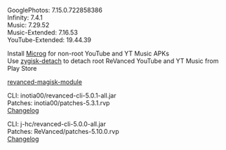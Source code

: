 GooglePhotos: 7.15.0.722858386  
Infinity: 7.4.1  
Music: 7.29.52  
Music-Extended: 7.16.53  
YouTube-Extended: 19.44.39  

Install [Microg](https://github.com/ReVanced/GmsCore/releases) for non-root YouTube and YT Music APKs  
Use [zygisk-detach](https://github.com/j-hc/zygisk-detach) to detach root ReVanced YouTube and YT Music from Play Store  

[revanced-magisk-module](https://github.com/j-hc/revanced-magisk-module)
  
CLI: inotia00/revanced-cli-5.0.1-all.jar  
Patches: inotia00/patches-5.3.1.rvp  
[Changelog](https://github.com/inotia00/revanced-patches/releases/tag/v5.3.1)

CLI: j-hc/revanced-cli-5.0.0-all.jar  
Patches: ReVanced/patches-5.10.0.rvp  
[Changelog](https://github.com/ReVanced/revanced-patches/releases/tag/v5.10.0)  
